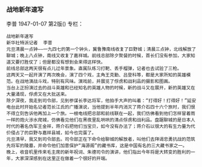 ### 战地新年速写
李普
1947-01-07
第2版()
专栏：

    战地新年速写
    新华社特派记者  李普
    元旦清晨一点钟——一九四七的第一个钟头，冀鲁豫南线收复了巨野城；清晨三点钟，北线解放了聊城；晚上八点钟，南线又收复了嘉祥城。前线总部除夕聚餐的时候，首长们没有参加，大家知道又要打胜仗了；但是都没有想到会来得这样快。
    前线总部这两天很有点儿过年景象。直属队练习打靶、丢手榴弹，记者也去试验了三枪。
    这两天又一起开演了两次晚会，演了四个戏，主角王克勤、吕登科等，都是大家所知的英雄模范。在战地演战斗戏，特别有风味。演戏前，并展览了俘虏和战利品的摄影和图画。
    当台上正扮演过去的战斗英雄和已经知名的英雄人物的时候，新的战斗又在展开，新的英雄又在大量涌现，俘虏又在大批送来。
    除夕深夜，我走到司令部，见到参谋长李达将军，他拍手大声的叫着：“打得好！打得好！”延安电台此时开始名记者范长江氏的广播演说，当他提到半年内消灭了蒋介石四十六个旅时，我们恨不得立刻告诉他再加上一个旅。一根电线把总部和前线联在一起，我们仿佛看到他们怎样冒着雨一样的炮火涉水爬城，仿佛看见他们在黑夜里乱哄哄的清点俘虏和战利品。盘踞聊城的是日本人时代的著名伪军王金祥，蒋介石把他们当宝贝，如今没有办法了；蒋介石以很大的有生力量为代价侵占了的巨野与嘉祥县城，如今也完蛋了。
    元旦清早，我又到司令部去。司令部正在下命令给聊城的解放者，叫他们去拜谒忠勇抗战的范筑先将军的陵墓，并命令他们加意保护“海源阁”的藏书库，这是中国有名的三大藏书家之一。
    晚上，收音机里传来毛主席的新年祝词、朱德司令的演讲，他们指出今年将是大转变的胜利的一年，大家深深感到在这里正在做着一个很好的开端。
